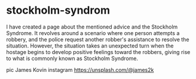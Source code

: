 # stockholm-syndrom

I have created a page about the mentioned advice and the Stockholm Syndrome. It revolves around a scenario where one person attempts a robbery, and the police request another robber's assistance to resolve the situation. However, the situation takes an unexpected turn when the hostage begins to develop positive feelings toward the robbers, giving rise to what is commonly known as Stockholm Syndrome.



pic James Kovin instagram https://unsplash.com/@james2k

